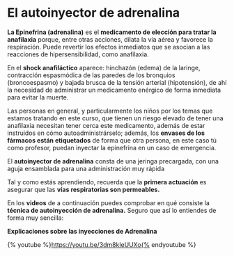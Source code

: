 # El autoinyector de adrenalina

**La Epinefrina (adrenalina)** es el **medicamento de elección para tratar la anafilaxia** porque, entre otras acciones, dilata la vía aérea y favorece la respiración. Puede revertir los efectos inmediatos que se asocian a las reacciones de hipersensibilidad, como anafilaxia. 

En el **shock anafiláctico** aparece: hinchazón (edema) de la laringe, contracción espasmódica de las paredes de los bronquios (broncoespasmo) y bajada brusca de la tensión arterial (hipotensión), de ahí la necesidad de administrar un medicamento enérgico de forma inmediata para evitar la muerte.

Las personas en general, y particularmente los niños por los temas que estamos tratando en este curso, que tienen un riesgo elevado de tener una anafilaxia necesitan tener cerca este medicamento, además de estar instruidos en cómo autoadministrárselo; además, los **envases de los fármacos están etiquetados** de forma que otra persona, en este caso tú como profesor, puedan inyectar la epinefrina en un caso de emergencia.

El **autoinyector de adrenalina** consta de una jeringa precargada, con una aguja ensamblada para una administración muy rápida

Tal y como estás aprendiendo, recuerda que la **primera actuación** es asegurar que las **vías respiratorias son permeables.**

En los **videos** de a continuación puedes comprobar en qué consiste la **técnica de autoinyección de adrenalina.** Seguro que así lo entiendes de forma muy sencilla:

**Explicaciones sobre las inyecciones de Adrenalina**

{% youtube %}https://youtu.be/3dm8kleUUXo{% endyoutube %}